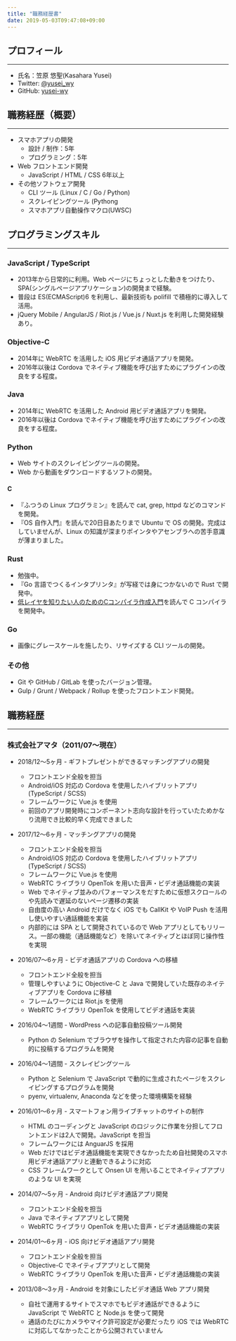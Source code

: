 ```yaml
---
title: "職務経歴書"
date: 2019-05-03T09:47:08+09:00
---
```


## プロフィール

---

* 氏名：笠原 悠聖(Kasahara Yusei)
* Twitter: [@yusei_wy](https://twitter.com/yusei_wy)
* GitHub: [yusei-wy](https://github.com/yusei-wy)


## 職務経歴（概要）

---

* スマホアプリの開発
  * 設計 / 制作：5年
  * プログラミング：5年
* Web フロントエンド開発
  * JavaScript / HTML / CSS 6年以上
* その他ソフトウェア開発
  * CLI ツール (Linux / C / Go / Python)
  * スクレイピングツール (Pythong
  * スマホアプリ自動操作マクロ(UWSC)

## プログラミングスキル

---

### JavaScript / TypeScript
  * 2013年から日常的に利用。Web ページにちょっとした動きをつけたり、SPA(シングルページアプリケーション)の開発まで経験。
  * 普段は ES(ECMAScript)6 を利用し、最新技術も polifill で積極的に導入して活用。
  * jQuery Mobile / AngularJS / Riot.js / Vue.js / Nuxt.js を利用した開発経験あり。

### Objective-C
  * 2014年に WebRTC を活用した iOS 用ビデオ通話アプリを開発。
  * 2016年以後は Cordova でネイティブ機能を呼び出すためにプラグインの改良をする程度。

### Java
  * 2014年に WebRTC を活用した Android 用ビデオ通話アプリを開発。
  * 2016年以後は Cordova でネイティブ機能を呼び出すためにプラグインの改良をする程度。

### Python
  * Web サイトのスクレイピングツールの開発。
  * Web から動画をダウンロードするソフトの開発。

#### C
  * 『ふつうの Linux プログラミン』を読んで cat, grep, httpd などのコマンドを開発。
  * 『OS 自作入門』を読んで20日目あたりまで Ubuntu で OS の開発。完成はしていませんが、Linux の知識が深まりポインタやアセンブラへの苦手意識が薄まりました。

### Rust
  * 勉強中。
  * 『Go 言語でつくるインタプリンタ』が写経では身につかないので Rust で開発中。
  * [低レイヤを知りたい人のためのCコンパイラ作成入門](https://www.sigbus.info/compilerbook/)を読んで C コンパイラを開発中。

### Go
  * 画像にグレースケールを施したり、リサイズする CLI ツールの開発。

### その他
  * Git や GitHub / GitLab を使ったバージョン管理。
  * Gulp / Grunt / Webpack / Rollup を使ったフロントエンド開発。

## 職務経歴

---

### 株式会社アマタ（2011/07〜現在）

- 2018/12〜5ヶ月 - ギフトプレゼントができるマッチングアプリの開発
  - フロントエンド全般を担当
  - Android/iOS 対応の Cordova を使用したハイブリットアプリ(TypeScript / SCSS)
  - フレームワークに Vue.js を使用
  - 前回のアプリ開発時にコンポーネント志向な設計を行っていたためかなり流用でき比較的早く完成できました

- 2017/12〜6ヶ月 - マッチングアプリの開発
  - フロントエンド全般を担当
  - Android/iOS 対応の Cordova を使用したハイブリットアプリ(TypeScript / SCSS)
  - フレームワークに Vue.js を使用
  - WebRTC ライブラリ OpenTok を用いた音声・ビデオ通話機能の実装
  - Web でネイティブ並みのパフォーマンスをだすために仮想スクロールのや先読みで遅延のないページ遷移の実装
  - 自由度の高い Android だけでなく iOS でも CallKit や VoIP Push を活用し使いやすい通話機能を実装
  - 内部的には SPA として開発されているので Web アプリとしてもリリース。一部の機能（通話機能など）を除いてネイティブとほぼ同じ操作性を実現

- 2016/07〜6ヶ月 - ビデオ通話アプリの Cordova への移植
  - フロントエンド全般を担当
  - 管理しやすいように Objective-C と Java で開発していた既存のネイティブアプリを Cordova に移植
  - フレームワークには Riot.js を使用
  - WebRTC ライブラリ OpenTok を使用してビデオ通話を実装

- 2016/04〜1週間 - WordPress への記事自動投稿ツール開発
  - Python の Selenium でブラウザを操作して指定された内容の記事を自動的に投稿するプログラムを開発

- 2016/04〜1週間 - スクレイピングツール
  - Python と Selenium で JavaScript で動的に生成されたページをスクレイピングするプログラムを開発
  - pyenv, virtualenv, Anaconda などを使った環境構築を経験

- 2016/01〜6ヶ月 - スマートフォン用ライブチャットのサイトの制作
  - HTML のコーディングと JavaScript のロジックに作業を分担してフロントエンドは2人で開発。JavaScript を担当
  - フレームワークには AnguarJS を採用
  - Web だけではビデオ通話機能を実現できなかったため自社開発のスマホ用ビデオ通話アプリと連動できるように対応
  - CSS フレームワークとして Onsen UI を用いることでネイティブアプリのような UI を実現

- 2014/07〜5ヶ月 - Android 向けビデオ通話アプリ開発
  - フロントエンド全般を担当
  - Java でネイティブアプリとして開発
  - WebRTC ライブラリ OpenTok を用いた音声・ビデオ通話機能の実装

- 2014/01〜6ヶ月 - iOS 向けビデオ通話アプリ開発
  - フロントエンド全般を担当
  - Objective-C でネイティブアプリとして開発
  - WebRTC ライブラリ OpenTok を用いた音声・ビデオ通話機能の実装

- 2013/08〜3ヶ月 - Android を対象にしたビデオ通話 Web アプリ開発
  - 自社で運用するサイトでスマホでもビデオ通話ができるように JavaScript で WebRTC と Node.js を使って開発
  - 通話のたびにカメラやマイク許可設定が必要だったり iOS では WebRTC に対応してなかったことから公開されていません
